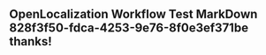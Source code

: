 <properties
ms.topic="hero-topic"
ms.test1="hero-topic"
ms.test2="test"/>


## OpenLocalization Workflow Test MarkDown 828f3f50-fdca-4253-9e76-8f0e3ef371be thanks!



<!--HONumber=Jul16_HO5-->


